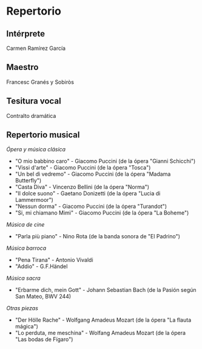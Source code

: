 # Repertorio

## Intérprete

Carmen Ramírez García

## Maestro

Francesc Granés y Sobiròs 

## Tesitura vocal

Contralto dramática 

## Repertorio musical

*Ópera y música clásica*

- "O mio babbino caro" - Giacomo Puccini (de la ópera "Gianni Schicchi")
- "Vissi d'arte" - Giacomo Puccini (de la ópera "Tosca")
- "Un bel dì vedremo" - Giacomo Puccini (de la ópera "Madama Butterfly")
- "Casta Diva" - Vincenzo Bellini (de la ópera "Norma")
- "Il dolce suono" - Gaetano Donizetti (de la ópera "Lucia di Lammermoor")
- "Nessun dorma" - Giacomo Puccini (de la ópera "Turandot")
- "Si, mi chiamano Mimì" - Giacomo Puccini (de la ópera "La Boheme")

*Música de cine*

- "Parla più piano" - Nino Rota (de la banda sonora de "El Padrino")

*Música barroca*

- "Pena Tirana" - Antonio Vivaldi
- "Addio" - G.F.Händel
  
*Música sacra*

- "Erbarme dich, mein Gott" - Johann Sebastian Bach (de la Pasión según San Mateo, BWV 244)
  
*Otras piezas*

- "Der Hölle Rache" - Wolfgang Amadeus Mozart (de la ópera "La flauta mágica")
- "Lo perduta, me meschina" - Wolfang Amadeus Mozart (de la ópera "Las bodas de Fígaro")


